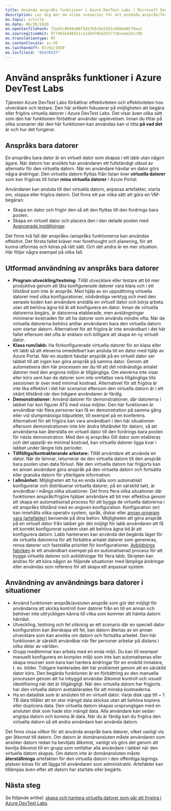 ```yaml
---
title: Använda anspråks funktioner i Azure DevTest Labs | Microsoft Docs
description: Lär dig mer om olika scenarier för att använda anspråk/fordrings funktioner i Azure DevTest Labs
ms.topic: article
ms.date: 06/26/2020
ms.openlocfilehash: 73ed3c0b94a66f5d17b5c8e2561c65bb48579aa1
ms.sourcegitcommit: 877491bd46921c11dd478bd25fc718ceee2dcc08
ms.translationtype: MT
ms.contentlocale: sv-SE
ms.lasthandoff: 07/02/2020
ms.locfileid: "85476537"
---
```

# <a name="use-claim-capabilities-in-azure-devtest-labs"></a>Använd anspråks funktioner i Azure DevTest Labs
Tjänsten Azure DevTest Labs förbättrar effektiviteten och effektiviteten hos utvecklare och testare. Den här artikeln fokuserar på möjligheten att begära eller frigöra virtuella datorer i Azure DevTest Labs. Det visar även olika sätt som den här funktionen förbättrar användar upplevelsen. Innan du tittar på olika scenarier där den här funktionen kan användas kan vi titta **på vad det** är och hur det fungerar.

## <a name="claimable-machines"></a>Anspråks bara datorer
En anspråks bara dator är en virtuell dator som skapas i ett labb utan någon ägare. När datorn har ansökts har användaren ett fullständigt utbud av alternativ för den virtuella datorn. När en användare hävdar en dator görs några ändringar. Den virtuella datorn flyttas från listan över **virtuella datorer** som kan frigöras till listan **mina virtuella datorer** i Azure Portal. 

Användaren kan ansluta till den virtuella datorn, anpassa artefakter, starta om, stoppa eller frigöra datorn. Det finns ett par olika sätt att göra en VM-begäran:

- Skapa en dator och frigör den så att den flyttas till den fordrings bara poolen. 
- Skapa en virtuell dator och placera den i den delade poolen med [Avancerade inställningar](https://azure.microsoft.com/updates/azure-devtest-labs-claim-lab-vms-from-a-shared-pool/).

Det finns två fall där anspråks-/anspråks funktionerna kan användas effektivt. Det första fallet kräver mer forethought och planering, för att kunna utformas och köras på rätt sätt. Och det andra är en mer situation. Här följer några exempel på olika fall.

## <a name="designed-use-of-claimable-machines"></a>Utformad användning av anspråks bara datorer

- **Program utveckling/testning:** Tillåt utvecklare eller testare att bli mer produktiva genom att låta konfigurerade datorer vara klara och i ett tillstånd som inte är anspråk. Med hjälp av en uppsättning virtuella datorer med olika konfigurationer, nödvändiga verktyg och med den senaste koden kan användare anställa en virtuell dator och börja arbeta utan att behöva ägna tid åt att konfigurera en dator. Innan de virtuella datorerna begärs, är datorerna etablerade, men avstängningar minimerar kostnaden för att ha datorer som används mindre ofta. När de virtuella datorerna behövs anlitar användaren bara den virtuella datorn som startar datorn. Alternativet för att frigöra är inte användbart i det här fallet eftersom det ofta är enklare och billigare att skapa en ny virtuell dator.
- **Klass rum/labb:** Ha förkonfigurerade virtuella datorer för en klass eller ett labb så att eleverna omedelbart kan ansluta till en dator med hjälp av Azure Portal.  När en student hävdar anspråk på en virtuell dator ser labbet till att ingen kan göra anspråk på samma dator. Genom att automatisera den här processen ser du till att det nödvändiga antalet datorer med den angivna miljön är tillgängliga. Om eleverna inte visar eller körs sent kan de datorer som inte omfattas vara tillgängliga tills sessionen är över med minimal kostnad. Alternativet för att frigöra är inte lika effektivt i det här scenariot eftersom den virtuella datorn är i ett okänt tillstånd när den tidigare användaren är färdig.
- **Demonstrationer:** Använd datorer för demonstrationer, där datorerna i labbet har kon figurer ATS med vissa miljöer. Den här funktionen är användbar när flera personer kan få en demonstration på samma gång eller vid slumpmässiga tidpunkter, till exempel på en konferens. Alternativet för att frigöra kan vara användbart i den här situationen eftersom demonstrationen inte bör ändra tillståndet för datorn, så att användarna kan återställa en virtuell dator till den fordrings bara poolen för nästa demonstration. Med den ej anspråks Gill dator som etableras och det uppstår en minimal kostnad, kan virtuella datorer ligga kvar i labbet under längre tids perioder.
- **Tillfälliga/kontrakterande arbetare:** Tillåt användare att använda en dator. När de lämnar, returnerar de den virtuella datorn till den anspråk bara poolen utan data förlust. När den virtuella datorn har frigjorts kan en annan användare göra anspråk på den virtuella datorn och fortsätta eller granska datorn för ytterligare information.
- **I allmänhet:** Möjligheten att ha en enda källa som automatiskt konfigurerar och distribuerar virtuella datorer, på en särskild takt, är användbar i många olika situationer. Det finns flera olika situationer där funktionen anspråk/frigöre hjälper användare att bli mer effektiva genom att skapa en automatiserad process för att bygga de virtuella datorerna i ett anspråks tillstånd med en angiven konfiguration. Konfiguration (er) kan innehålla olika operativ system, språk, diskar eller [annan program vara (artefakter)](devtest-lab-artifact-author.md) beroende på dina behov. Möjligheten att göra anspråk på en virtuell dator från labbet gör det möjligt för labb användaren att få ett korrekt konfigurerat system utan att behöva ägna tid åt att konfigurera datorn. Labb hanteraren kan använda det begärda läget för de virtuella datorerna för att förbättra antalet datorer som genereras, rensa datorer och fastställa prioritet för konfigurationer. [Avbildnings fabriken](image-factory-create.md) är ett användbart exempel på en automatiserad process för att bygga virtuella datorer och avbildningar för flera labb. Skripten kan ändras för att köra någon av följande situationer med lämpliga ändringar eller användas som referens för att skapa ett anpassat system.

## <a name="situational-use-of-claimable-machines"></a>Användning av användnings bara datorer i situationer

- Använd funktionen anspråk/avsluten anspråk som gör det möjligt för användarna att skicka kontroll över datorer från en till en annan och behöver inte uttryckligen känna till vilka som kommer att hämta datorn härnäst.
- Utveckling, testning och fel sökning av ett scenario där en speciell dator konfiguration kan återskapa ett fel, kan datorn återtas av en annan utvecklare som kan ansöka om datorn och fortsätta arbetet. Den här funktionen är särskilt användbar när fler personer arbetar på distans i olika delar av världen. 
- Grupp medlemmar kan arbeta med en enda miljö. Du kan till exempel manuellt konfigurera en komplex miljö som inte kan automatiseras eller skapa resurser som bara kan hantera ändringar för en enskild inmatare, t. ex. bilder. Tidigare hanterades det här problemet genom att en särskild dator körs. Den begärda funktionen är en förbättring av den manuella processen genom att ha inbyggd användar åtkomst kontroll och visuell identifiering när det är tillgängligt. När den virtuella datorn har frigjorts har den virtuella datorn avetablerades för att minska kostnaderna.
- Ha en datadisk som är ansluten till en virtuell dator. Varje disk upp till ~ 1 TB data tillåter att en stor mängd data skickas utan att behöva kopiera eller duplicera data. Den virtuella datorn skapas ursprungligen med en ansluten disk som hade stor mängd data.  Alla användare kan sedan angripa datorn och komma åt data. När du är färdig kan du frigöra den virtuella datorn så att andra användare kan använda datorn.

Det finns vissa villkor för att använda anspråk bara datorer, vilket vanligt vis ger åtkomst till datorn. Om datorn är domänansluten måste användaren som ansöker datorn redan ha beviljats åtkomst, vanligt vis görs det genom att bevilja åtkomst till en grupp som omfattar alla användare i labbet när den virtuella datorn skapas. Om datorn inte är domänansluten måste **återställnings** artefakten för den virtuella datorn i den offentliga lagrings platsen köras för att lägga till användaren som administratör.  Artefakter kan tillämpas även efter att datorn har startats eller begärts.

## <a name="next-steps"></a>Nästa steg
Se följande artikel: [skapa och hantera virtuella datorer som går att frigöra i Azure DevTest Labs](devtest-lab-add-claimable-vm.md)
